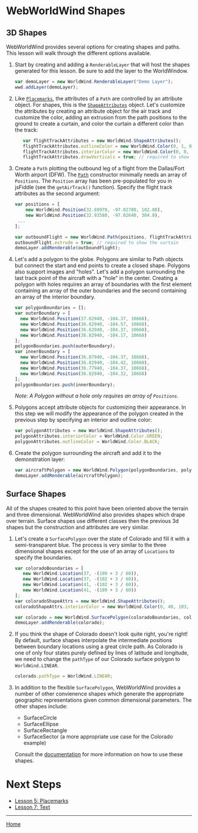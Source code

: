 <style>
    iframe {
        width: 100 vw;
        height: 700px;
    }
</style>
# WebWorldWind Shapes

## 3D Shapes

WebWorldWind provides several options for creating shapes and paths. This lesson will walk through the different options available.

1. Start by creating and adding a `RenderableLayer` that will host the shapes generated for this lesson. Be sure to add the layer to the WorldWindow.

    ```javascript
    var demoLayer = new WorldWind.RenderableLayer("Demo Layer");
    wwd.addLayer(demoLayer);
    ```
    
2. Like [`Placemarks`](./placemarks.html), the attributes of a `Path` are controlled by an attribute object. For shapes, this is the [`ShapeAttributes`](https://nasaworldwind.github.io/WebWorldWind/ShapeAttributes.html) object. Let's customize the attributes by creating an attribute object for the air track and customize the color, adding an extrusion from the path positions to the ground to create a curtain, and color the curtain a different color than the track:

    ```javascript
       var flightTrackAttributes = new WorldWind.ShapeAttributes();
       flightTrackAttributes.outlineColor = new WorldWind.Color(0, 1, 0, 1); // track color
       flightTrackAttributes.interiorColor = new WorldWind.Color(0, 0, 1, 0.25); // curtain color
       flightTrackAttributes.drawVerticals = true; // required to show the curtain
    ```

3. Create a `Path` plotting the outbound leg of a flight from the Dallas/Fort Worth airport (DFW). The [`Path`](https://nasaworldwind.github.io/WebWorldWind/Path.html) constructor minimally needs an array of `Positions`. The `Position` array has been pre-populated for you in jsFiddle (see the `getAirTrack()` function). Specify the flight track attributes as the second argument:

    ```javascript
    var positions = [
        new WorldWind.Position(32.89970, -97.02780, 182.88),
        new WorldWind.Position(32.93580, -97.02640, 304.8),
     ...
    ]; 

    var outboundFlight = new WorldWind.Path(positions, flightTrackAttributes);
    outboundFlight.extrude = true; // required to show the curtain
    demoLayer.addRenderable(outboundFlight);
    ```

    <script async src="//jsfiddle.net/nasazach/x2fouvLh/embed/"></script>
    
4. Let's add a polygon to the globe. Polygons are similar to Path objects but connect the start and end points to create a closed shape. Polygons also support images and "holes". Let's add a polygon surrounding the last track point of the aircraft with a "hole" in the center. Creating a polygon with holes requires an array of boundaries with the first element containing an array of the outer boundaries and the second containing an array of the interior boundary.
    ```javascript
    var polygonBoundaries = [];
    var outerBoundary = [
      new WorldWind.Position(37.02940, -104.37, 10668),
      new WorldWind.Position(36.82940, -104.57, 10668),
      new WorldWind.Position(36.62940, -104.37, 10668),
      new WorldWind.Position(36.82940, -104.17, 10668)
    ];
    polygonBoundaries.push(outerBoundary);
    var innerBoundary = [
      new WorldWind.Position(36.87940, -104.37, 10668),
      new WorldWind.Position(36.82940, -104.42, 10668),
      new WorldWind.Position(36.77940, -104.37, 10668),
      new WorldWind.Position(36.82940, -104.32, 10668)
    ];
    polygonBoundaries.push(innerBoundary);
    ```
    
    _Note: A Polygon without a hole only requires an array of `Positions`_.
    
5. Polygons accept attribute objects for customizing their appearance. In this step we will modify the appearance of the polygon created in the previous step by specifying an interior and outline color:

    ```javascript
    var polygonAttributes = new WorldWind.ShapeAttributes();
    polygonAttributes.interiorColor = WorldWind.Color.GREEN;
    polygonAttributes.outlineColor = WorldWind.Color.BLACK;
    ```
    
6. Create the polygon surrounding the aircraft and add it to the demonstration layer:

    ```javascript
    var aircraftPolygon = new WorldWind.Polygon(polygonBoundaries, polygonAttributes);
    demoLayer.addRenderable(aircraftPolygon);
    ```
    
    <script async src="//jsfiddle.net/nasazach/8ynazm07/1/embed/"></script>

## Surface Shapes
    
All of the shapes created to this point have been oriented above the terrain and three dimensional. WebWorldWind also provides shapes which drape over terrain. Surface shapes use different classes then the previous 3d shapes but the construction and attributes are very similar.

1. Let's create a `SurfacePolygon` over the state of Colorado and fill it with a semi-transparent blue. The process is very similar to the three dimensional shapes except for the use of an array of `Locations` to specify the boundaries.

    ```javascript
    var coloradoBoundaries = [
       new WorldWind.Location(37, -(109 + 3 / 60)),
       new WorldWind.Location(37, -(102 + 3 / 60)),
       new WorldWind.Location(41, -(102 + 3 / 60)),
       new WorldWind.Location(41, -(109 + 3 / 60))
    ];
    var coloradoShapeAttrs = new WorldWind.ShapeAttributes();
    coloradoShapeAttrs.interiorColor = new WorldWind.Color(0, 40, 103, 0.5);
 
    var colorado = new WorldWind.SurfacePolygon(coloradoBoundaries, coloradoShapeAttrs);
    demoLayer.addRenderable(colorado);
    ```
    
    <script async src="//jsfiddle.net/nasazach/fLn52m08/embed/"></script>
    
2. If you think the shape of Colorado doesn't look quite right, you're right! By default, surface shapes interpolate the intermediate positions between boundary locations using a great circle path. As Colorado is one of only four states purely defined by lines of latitude and longitude, we need to change the `pathType` of our Colorado surface polygon to `WorldWind.LINEAR`.

    ```javascript
    colorado.pathType = WorldWind.LINEAR;
    ```
    
    <script async src="//jsfiddle.net/nasazach/nkqzker4/embed/"></script>

3. In addition to the flexible `SurfacePolygon`, WebWorldWind provides a number of other convienence shapes which generate the appropriate geographic representations given common dimensional parameters. The other shapes include:
    
    - SurfaceCircle
    - SurfaceEllipse
    - SurfaceRectangle
    - SurfaceSector (a more appropriate use case for the Colorado example)
    
    Consult the [documentation](https://nasaworldwind.github.io/WebWorldWind/) for more information on how to use these shapes.
     
# Next Steps
    
* [Lesson 5: Placemarks](./placemarks.html)
* [Lesson 7: Text](./text.html)

---

[Home](../../)


